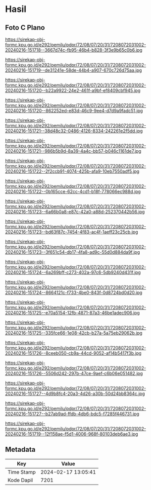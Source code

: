 # Hasil

## Foto C Plano

https://sirekap-obj-formc.kpu.go.id/e292/pemilu/pdpr/72/08/07/20/31/7208072031002-20240216-151718--3667d74c-fb95-46b4-b828-3f3e9b65c0b6.jpg

https://sirekap-obj-formc.kpu.go.id/e292/pemilu/pdpr/72/08/07/20/31/7208072031002-20240216-151719--de31241e-58de-44b4-a907-670c726d75aa.jpg

https://sirekap-obj-formc.kpu.go.id/e292/pemilu/pdpr/72/08/07/20/31/7208072031002-20240216-151720--b22a9922-24e2-461f-a9bf-ef8409cbf945.jpg

https://sirekap-obj-formc.kpu.go.id/e292/pemilu/pdpr/72/08/07/20/31/7208072031002-20240216-151720--862252ed-e83d-46c9-9ee4-d7d9a9fadc51.jpg

https://sirekap-obj-formc.kpu.go.id/e292/pemilu/pdpr/72/08/07/20/31/7208072031002-20240216-151721--38d48c32-0486-4126-8334-242261e2f5dd.jpg

https://sirekap-obj-formc.kpu.go.id/e292/pemilu/pdpr/72/08/07/20/31/7208072031002-20240216-151721--986b5b9d-8a39-4a4c-bb57-b046c1161de7.jpg

https://sirekap-obj-formc.kpu.go.id/e292/pemilu/pdpr/72/08/07/20/31/7208072031002-20240216-151722--2f2ccb91-4074-425b-afa9-10eb7550adf5.jpg

https://sirekap-obj-formc.kpu.go.id/e292/pemilu/pdpr/72/08/07/20/31/7208072031002-20240216-151722--0b165cce-62cc-4cd1-b18f-778066ec988d.jpg

https://sirekap-obj-formc.kpu.go.id/e292/pemilu/pdpr/72/08/07/20/31/7208072031002-20240216-151723--6a66b0a8-e87c-42a0-a88d-252370442b56.jpg

https://sirekap-obj-formc.kpu.go.id/e292/pemilu/pdpr/72/08/07/20/31/7208072031002-20240216-151723--bd63f87c-7454-4f83-ac4f-1aeff23c25cb.jpg

https://sirekap-obj-formc.kpu.go.id/e292/pemilu/pdpr/72/08/07/20/31/7208072031002-20240216-151723--3f651c54-db17-4fa8-ad9c-55d0d884da9f.jpg

https://sirekap-obj-formc.kpu.go.id/e292/pemilu/pdpr/72/08/07/20/31/7208072031002-20240216-151724--6a269bff-c273-402a-97c6-5db9240d431f.jpg

https://sirekap-obj-formc.kpu.go.id/e292/pemilu/pdpr/72/08/07/20/31/7208072031002-20240216-151724--8664121c-f733-4be0-843f-0d8724bd0d20.jpg

https://sirekap-obj-formc.kpu.go.id/e292/pemilu/pdpr/72/08/07/20/31/7208072031002-20240216-151725--e70a5154-12fb-4871-87a3-46be1adec906.jpg

https://sirekap-obj-formc.kpu.go.id/e292/pemilu/pdpr/72/08/07/20/31/7208072031002-20240216-151725--335fce66-1e08-42cb-b27a-5a75eb29062b.jpg

https://sirekap-obj-formc.kpu.go.id/e292/pemilu/pdpr/72/08/07/20/31/7208072031002-20240216-151726--8ceeb050-cb9a-44cd-9052-af14b5417f3b.jpg

https://sirekap-obj-formc.kpu.go.id/e292/pemilu/pdpr/72/08/07/20/31/7208072031002-20240216-151726--5506d242-297b-47ce-9aef-c6b06e051482.jpg

https://sirekap-obj-formc.kpu.go.id/e292/pemilu/pdpr/72/08/07/20/31/7208072031002-20240216-151727--4d9b8fc4-20a3-4d26-a30b-50d24bb8364c.jpg

https://sirekap-obj-formc.kpu.go.id/e292/pemilu/pdpr/72/08/07/20/31/7208072031002-20240216-151727--b27ab9ad-ffdb-4db6-bdc5-f7285f446731.jpg

https://sirekap-obj-formc.kpu.go.id/e292/pemilu/pdpr/72/08/07/20/31/7208072031002-20240216-151719--12f158ae-f5d1-4006-968f-80103deb6ae3.jpg


## Metadata

| Key        | Value               |
| ---------- | ------------------- |
| Time Stamp | 2024-02-17 13:05:41 |
| Kode Dapil | 7201                |



